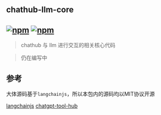 ## chathub-llm-core

## [![npm](https://img.shields.io/npm/v/@dingyi222666/chathub-llm-core)](https://www.npmjs.com/package/@dingyi222666/chathub-llm-core) [![npm](https://img.shields.io/npm/dt/@dingyi222666/chathub-llm-core)](https://www.npmjs.com/package//@dingyi222666/chathub-llm-core)

> chathub 与 llm 进行交互的相关核心代码

> 仍在编写中

## 参考

大体源码基于`langchainjs`，所以本包内的源码均以MIT协议开源

[langchainjs](https://github.com/hwchase17/langchainjs)
[chatgpt-tool-hub](https://github.com/goldfishh/chatgpt-tool-hub)